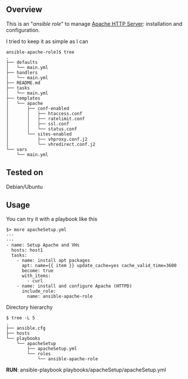 ## Overview

This is an "*ansible role*" to manage [Apache HTTP Server](http://httpd.apache.org/): installation and configuration.

I tried to keep it as simple as I can

~~~
ansible-apache-role]$ tree
.
├── defaults
│   └── main.yml
├── handlers
│   └── main.yml
├── README.md
├── tasks
│   └── main.yml
├── templates
│   └── apache
│       ├── conf-enabled
│       │   ├── htaccess.conf
│       │   ├── ratelimit.conf
│       │   ├── ssl.conf
│       │   └── status.conf
│       └── sites-enabled
│           ├── vhproxy.conf.j2
│           └── vhredirect.conf.j2
└── vars
    └── main.yml
~~~

## Tested on

Debian/Ubuntu

## Usage

You can try it with a playbook like this

~~~
$> more apacheSetup.yml
---
---
- name: Setup Apache and VHs
  hosts: host1
  tasks:
    - name: install apt packages
      apt: name={{ item }} update_cache=yes cache_valid_time=3600
      become: true
      with_items:
        - curl
    - name: install and configure Apache (HTTPD)
      include_role:
        name: ansible-apache-role
~~~

Directory hierarchy

~~~
$ tree -L 5
.
├── ansible.cfg
├── hosts
└── playbooks
    └── apacheSetup
        ├── apacheSetup.yml
        └── roles
            └── ansible-apache-role
~~~

**RUN**:
ansible-playbook playbooks/apacheSetup/apacheSetup.yml
